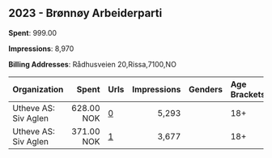 ## 2023 - Brønnøy Arbeiderparti 
**Spent**: 999.00

**Impressions**: 8,970

**Billing Addresses**: Rådhusveien 20,Rissa,7100,NO

|Organization|Spent|Urls|Impressions|Genders|Age Brackets|Country Codes|
|:---|---:|:---|---:|:---|:---|:---|
|Utheve AS: Siv Aglen|628.00 NOK|[0](https://www.snap.com/political-ads/asset/b2219ca5993befe34bc6900f02e631cec156c809964e20cc359a0c54d4fd72b5?mediaType=mp4)|5,293||18+|norway|
|Utheve AS: Siv Aglen|371.00 NOK|[1](https://www.snap.com/political-ads/asset/c1218d20b7c20a1f10d8d57d3ee353aaa4cd23c8ab7cf8def0d4b51511629372?mediaType=mp4)|3,677||18+|norway|
